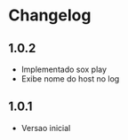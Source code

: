 # Changelog
## 1.0.2

- Implementado sox play
- Exibe nome do host no log

## 1.0.1

- Versao inicial


